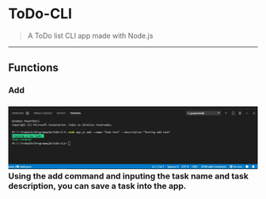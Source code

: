 # ToDo-CLI
<blockquote>A ToDo list CLI app made with Node.js</blockquote>
<hr>
<h2>Functions</h2>
<h3>Add<h3>
  <img src="addTask.jpg">
 Using the add command and inputing the task name and task description, you can save a task into the app.
